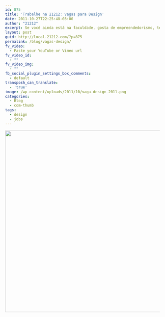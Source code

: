 ```yaml
---
id: 875
title: 'Trabalhe na 21212: vagas para Design'
date: 2011-10-27T22:25:48-03:00
author: "21212"
excerpt: Se você ainda está na faculdade, gosta de empreendedorismo, tem bons conhecimentos de design digital e é diferenciado no que faz, veja a nossa proposta indecente.
layout: post
guid: http://local.21212.com/?p=875
permalink: /blog/vagas-design/
fv_video:
  - Paste your YouTube or Vimeo url
fv_video_id:
  - ""
fv_video_img:
  - ""
fb_social_plugin_settings_box_comments:
  - default
transposh_can_translate:
  - 'true'
image: /wp-content/uploads/2011/10/vaga-design-2011.png
categories:
  - Blog
  - com-thumb
tags:
  - design
  - jobs
---
```

[<img class="aligncenter size-full wp-image-877" src="http://local.21212.com/wp-content/uploads/2011/10/Jobs_Design-e1319761457992.png" alt="" width="540" height="592" srcset="http://localhost:8080/wp-content/uploads/2011/10/Jobs_Design-e1319761457992.png 540w, http://localhost:8080/wp-content/uploads/2011/10/Jobs_Design-e1319761457992-273x300.png 273w" sizes="(max-width: 540px) 100vw, 540px" />](#)

&nbsp;